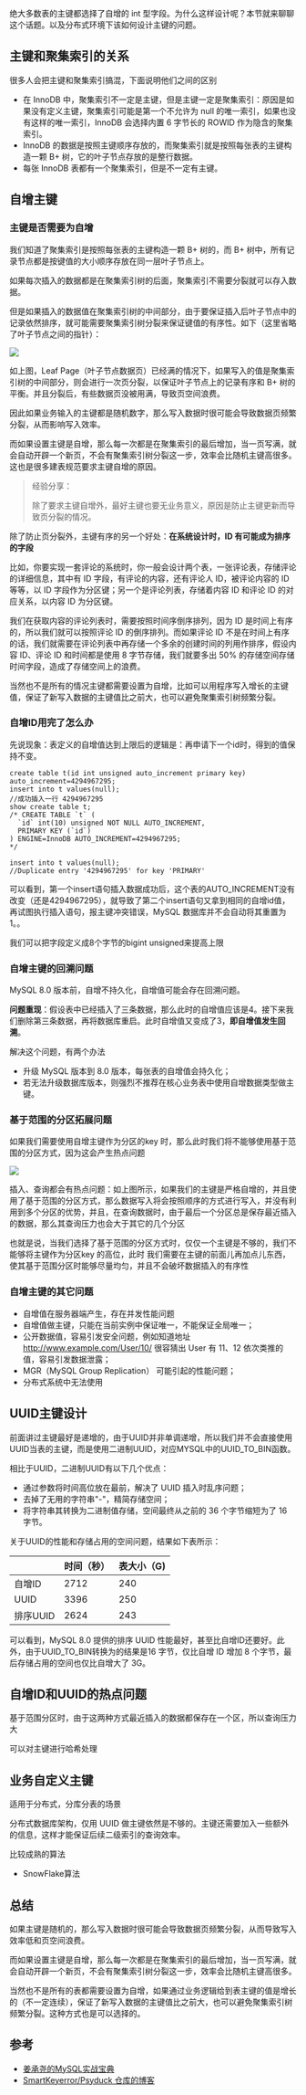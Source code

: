 绝大多数表的主键都选择了自增的 int 型字段。为什么这样设计呢？本节就来聊聊这个话题。以及分布式环境下该如何设计主键的问题。

## 主键和聚集索引的关系

很多人会把主键和聚集索引搞混，下面说明他们之间的区别

- 在 InnoDB 中，聚集索引不一定是主键，但是主键一定是聚集索引：原因是如果没有定义主键，聚集索引可能是第一个不允许为 null 的唯一索引，如果也没有这样的唯一索引，InnoDB 会选择内置 6 字节长的 ROWID 作为隐含的聚集索引。
- InnoDB 的数据是按照主键顺序存放的，而聚集索引就是按照每张表的主键构造一颗 B+ 树，它的叶子节点存放的是整行数据。
- 每张 InnoDB 表都有一个聚集索引，但是不一定有主键。

## 自增主键

### 主键是否需要为自增
我们知道了聚集索引是按照每张表的主键构造一颗 B+ 树的，而 B+ 树中，所有记录节点都是按键值的大小顺序存放在同一层叶子节点上。

如果每次插入的数据都是在聚集索引树的后面，聚集索引不需要分裂就可以存入数据。

但是如果插入的数据值在聚集索引树的中间部分，由于要保证插入后叶子节点中的记录依然排序，就可能需要聚集索引树分裂来保证键值的有序性。如下（这里省略了叶子节点之间的指针）：

![](5d88883f0001feee13781106.jpeg)

如上图，Leaf Page（叶子节点数据页）已经满的情况下，如果写入的值是聚集索引树的中间部分，则会进行一次页分裂，以保证叶子节点上的记录有序和 B+ 树的平衡。并且分裂后，有些数据页没被用满，导致页空间浪费。

因此如果业务输入的主键都是随机数字，那么写入数据时很可能会导致数据页频繁分裂，从而影响写入效率。

而如果设置主键是自增，那么每一次都是在聚集索引的最后增加，当一页写满，就会自动开辟一个新页，不会有聚集索引树分裂这一步，效率会比随机主键高很多。这也是很多建表规范要求主键自增的原因。

> 经验分享：
> 
> 除了要求主键自增外，最好主键也要无业务意义，原因是防止主键更新而导致页分裂的情况。

除了防止页分裂外，主键有序的另一个好处：**在系统设计时，ID 有可能成为排序的字段**

比如，你要实现一套评论的系统时，你一般会设计两个表，一张评论表，存储评论的详细信息，其中有 ID 字段，有评论的内容，还有评论人 ID，被评论内容的 ID 等等，以 ID 字段作为分区键；另一个是评论列表，存储着内容 ID 和评论 ID 的对应关系，以内容 ID 为分区键。

我们在获取内容的评论列表时，需要按照时间序倒序排列，因为 ID 是时间上有序的，所以我们就可以按照评论 ID 的倒序排列。而如果评论 ID 不是在时间上有序的话，我们就需要在评论列表中再存储一个多余的创建时间的列用作排序，假设内容 ID、评论 ID 和时间都是使用 8 字节存储，我们就要多出 50% 的存储空间存储时间字段，造成了存储空间上的浪费。

当然也不是所有的情况主键都需要设置为自增，比如可以用程序写入增长的主键值，保证了新写入数据的主键值比之前大，也可以避免聚集索引树频繁分裂。

### 自增ID用完了怎么办
先说现象：表定义的自增值达到上限后的逻辑是：再申请下一个id时，得到的值保持不变。
```
create table t(id int unsigned auto_increment primary key) auto_increment=4294967295;
insert into t values(null);
//成功插入一行 4294967295
show create table t;
/* CREATE TABLE `t` (
  `id` int(10) unsigned NOT NULL AUTO_INCREMENT,
  PRIMARY KEY (`id`)
) ENGINE=InnoDB AUTO_INCREMENT=4294967295;
*/

insert into t values(null);
//Duplicate entry '4294967295' for key 'PRIMARY'
```
可以看到，第一个insert语句插入数据成功后，这个表的AUTO_INCREMENT没有改变（还是4294967295），就导致了第二个insert语句又拿到相同的自增id值，再试图执行插入语句，报主键冲突错误，MySQL 数据库并不会自动将其重置为 1。。

我们可以把字段定义成8个字节的bigint unsigned来提高上限

### 自增主键的回溯问题

MySQL 8.0 版本前，自增不持久化，自增值可能会存在回溯问题。

**问题重现**：假设表中已经插入了三条数据，那么此时的自增值应该是4。接下来我们删除第三条数据，再将数据库重启。此时自增值又变成了3，**即自增值发生回溯**。

解决这个问题，有两个办法
- 升级 MySQL 版本到 8.0 版本，每张表的自增值会持久化；
- 若无法升级数据库版本，则强烈不推荐在核心业务表中使用自增数据类型做主键。

### 基于范围的分区拓展问题
如果我们需要使用自增主键作为分区的key 时，那么此时我们将不能够使用基于范围的分区方式，因为这会产生热点问题

![](img/screenshot-20220114-144637.png)

插入、查询都会有热点问题：如上图所示，如果我们的主键是严格自增的，并且使用了基于范围的分区方式，那么数据写入将会按照顺序的方式进行写入，并没有利用到多个分区的优势，并且，在查询数据时，由于最后一个分区总是保存最近插入的数据，那么其查询压力也会大于其它的几个分区

也就是说，当我们选择了基于范围的分区方式时，仅仅一个主键是不够的，我们不能够将主键作为分区key 的高位，此时
我们需要在主键的前面儿再加点儿东西，使其基于范围分区时能够尽量均匀，并且不会破坏数据插入的有序性

### 自增主键的其它问题
- 自增值在服务器端产生，存在并发性能问题
- 自增值做主键，只能在当前实例中保证唯一，不能保证全局唯一；
- 公开数据值，容易引发安全问题，例如知道地址 http://www.example.com/User/10/ 很容猜出 User 有 11、12 依次类推的值，容易引发数据泄露；
- MGR（MySQL Group Replication） 可能引起的性能问题；
- 分布式系统中无法使用

## UUID主键设计
前面讲过主键最好是递增的，由于UUID并非单调递增，所以我们并不会直接使用UUID当表的主键，而是使用二进制UUID，对应MYSQL中的UUID_TO_BIN函数。

相比于UUID，二进制UUID有以下几个优点：
- 通过参数将时间高位放在最前，解决了 UUID 插入时乱序问题；
- 去掉了无用的字符串"-"，精简存储空间；
- 将字符串其转换为二进制值存储，空间最终从之前的 36 个字节缩短为了 16 字节。

关于UUID的性能和存储占用的空间问题，结果如下表所示：

|          | 时间（秒） | 表大小（G) |
| -------- | ---------- | ---------- |
| 自增ID   | 2712       | 240        |
| UUID     | 3396       | 250        |
| 排序UUID | 2624       | 243        |

可以看到，MySQL 8.0 提供的排序 UUID 性能最好，甚至比自增ID还要好。此外，由于UUID_TO_BIN转换为的结果是16 字节，仅比自增 ID 增加 8 个字节，最后存储占用的空间也仅比自增大了 3G。

## 自增ID和UUID的热点问题
基于范围分区时，由于这两种方式最近插入的数据都保存在一个区，所以查询压力大 

可以对主键进行哈希处理

## 业务自定义主键
适用于分布式，分库分表的场景

分布式数据库架构，仅用 UUID 做主键依然是不够的。主键还需要加入一些额外的信息，这样才能保证后续二级索引的查询效率。

比较成熟的算法
- SnowFlake算法

## 总结
如果主键是随机的，那么写入数据时很可能会导致数据页频繁分裂，从而导致写入效率低和页空间浪费。

而如果设置主键是自增，那么每一次都是在聚集索引的最后增加，当一页写满，就会自动开辟一个新页，不会有聚集索引树分裂这一步，效率会比随机主键高很多。

当然也不是所有的表都需要设置为自增，如果通过业务逻辑给到表主键的值是增长的（不一定连续），保证了新写入数据的主键值比之前大，也可以避免聚集索引树频繁分裂。这种方式也是可以选择的。

## 参考
- [姜承尧的MySQL实战宝典](https://kaiwu.lagou.com/course/courseInfo.htm?courseId=869)
- [SmartKeyerror/Psyduck 仓库的博客](https://smartkeyerror.oss-cn-shenzhen.aliyuncs.com/Phyduck/database/%E4%B8%BB%E9%94%AE%E7%9A%84%E9%80%89%E6%8B%A9.pdf)

